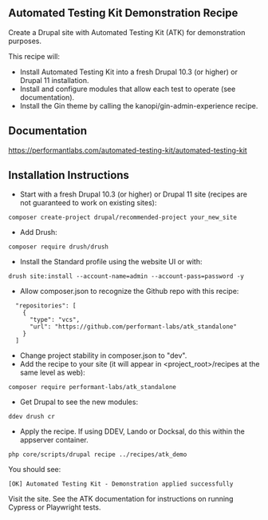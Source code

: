 ## Automated Testing Kit Demonstration Recipe
Create a Drupal site with Automated Testing Kit (ATK) for demonstration purposes.

This recipe will:
- Install Automated Testing Kit into a fresh Drupal 10.3 (or higher) or Drupal 11 installation.
- Install and configure modules that allow each test to operate (see documentation). 
- Install the Gin theme by calling the kanopi/gin-admin-experience recipe.

## Documentation

https://performantlabs.com/automated-testing-kit/automated-testing-kit

## Installation Instructions

- Start with a fresh Drupal 10.3 (or higher) or Drupal 11 site (recipes are not
  guaranteed to work on existing sites):
```
composer create-project drupal/recommended-project your_new_site
```
- Add Drush:
```
composer require drush/drush
```
- Install the Standard profile using the website UI or with:
```
drush site:install --account-name=admin --account-pass=password -y
```
- Allow composer.json to recognize the Github repo with this recipe:
```
  "repositories": [
    {
      "type": "vcs",
      "url": "https://github.com/performant-labs/atk_standalone"
    }
  ]
```
- Change project stability in composer.json to "dev".
- Add the recipe to your site (it will appear in <project_root>/recipes at
  the same level as web):
```
composer require performant-labs/atk_standalone
```
- Get Drupal to see the new modules:
```
ddev drush cr
```
- Apply the recipe. If using DDEV, Lando or Docksal, do this within the appserver container.

```shell
php core/scripts/drupal recipe ../recipes/atk_demo
```
You should see:
```
[OK] Automated Testing Kit - Demonstration applied successfully
```
Visit the site. See the ATK documentation for instructions on running Cypress or Playwright tests.
